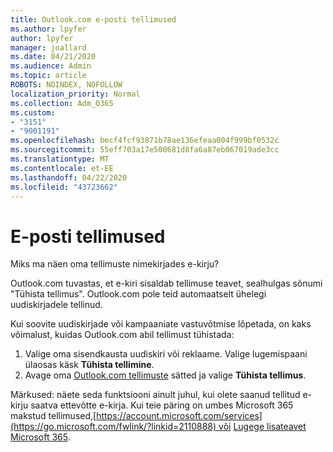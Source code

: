 ```yaml
---
title: Outlook.com e-posti tellimused
ms.author: lpyfer
author: lpyfer
manager: joallard
ms.date: 04/21/2020
ms.audience: Admin
ms.topic: article
ROBOTS: NOINDEX, NOFOLLOW
localization_priority: Normal
ms.collection: Adm_O365
ms.custom:
- "3151"
- "9001191"
ms.openlocfilehash: becf4fcf93871b78ae136efeaa004f999bf0532c
ms.sourcegitcommit: 55eff703a17e500681d8fa6a87eb067019ade3cc
ms.translationtype: MT
ms.contentlocale: et-EE
ms.lasthandoff: 04/22/2020
ms.locfileid: "43723662"
---
```

# <a name="email-subscriptions"></a>E-posti tellimused

Miks ma näen oma tellimuste nimekirjades e-kirju?

Outlook.com tuvastas, et e-kiri sisaldab tellimuse teavet, sealhulgas sõnumi "Tühista tellimus". Outlook.com pole teid automaatselt ühelegi uudiskirjadele tellinud.

Kui soovite uudiskirjade või kampaaniate vastuvõtmise lõpetada, on kaks võimalust, kuidas Outlook.com abil tellimust tühistada:
1. Valige oma sisendkausta uudiskiri või reklaame. Valige lugemispaani ülaosas käsk **Tühista tellimine**.
2. Avage oma [Outlook.com tellimuste](https://go.microsoft.com/fwlink/?linkid=2110887) sätted ja valige **Tühista tellimus**.

Märkused: näete seda funktsiooni ainult juhul, kui olete saanud tellitud e-kirju saatva ettevõtte e-kirja.
Kui teie päring on umbes Microsoft 365 makstud tellimused,[https://account.microsoft.com/services](https://go.microsoft.com/fwlink/?linkid=2110888) või [Lugege lisateavet Microsoft 365](https://products.office.com/compare-all-microsoft-office-products?tab=1&WT.mc_id=PROD_OL-Web_Support_O365NewValue_Upgrade).
  